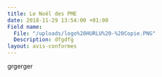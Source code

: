 ```yaml
---
title: Le Noël des PME
date: 2018-11-29 13:54:00 +01:00
Field name:
  File: "/uploads/logo%20HURLU%20-%20Copie.PNG"
  Description: dfgdfg
layout: avis-conformes
---
```


grgerger